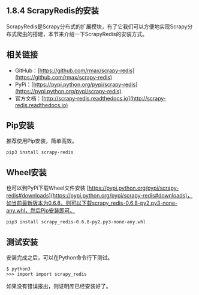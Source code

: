 ## 1.8.4 ScrapyRedis的安装

ScrapyRedis是Scrapy分布式的扩展模块，有了它我们可以方便地实现Scrapy分布式爬虫的搭建，本节来介绍一下ScrapyRedis的安装方式。

## 相关链接

* GitHub：[https://github.com/rmax/scrapy-redis](https://github.com/rmax/scrapy-redis)
* PyPi：[https://pypi.python.org/pypi/scrapy-redis](https://pypi.python.org/pypi/scrapy-redis)
* 官方文档：[http://scrapy-redis.readthedocs.io](http://scrapy-redis.readthedocs.io)

## Pip安装

推荐使用Pip安装，简单高效。

```
pip3 install scrapy-redis
```

## Wheel安装

也可以到PyPi下载Wheel文件安装 [https://pypi.python.org/pypi/scrapy-redis#downloads](https://pypi.python.org/pypi/scrapy-redis#downloads)，如当前最新版本为0.6.8，则可以下载scrapy_redis-0.6.8-py2.py3-none-any.whl，然后Pip安装即可。

```
pip3 install scrapy_redis-0.6.8-py2.py3-none-any.whl 
```

## 测试安装

安装完成之后，可以在Python命令行下测试。

```
$ python3
>>> import import scrapy_redis
```

如果没有错误报出，则证明库已经安装好了。
